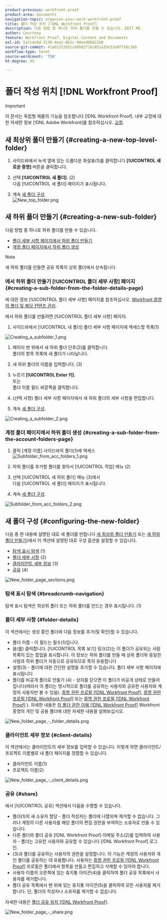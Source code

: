 ```yaml
---
product-previous: workfront-proof
product-area: documents
navigation-topic: organize-your-work-workfront-proof
title: 폴더 작성 위치 [!DNL Workfront Proof]
description: 다음 방법 중 하나로 하위 폴더를 만들 수 있습니다. EDIT ME.
author: Courtney
feature: Workfront Proof, Digital Content and Documents
exl-id: 5a7c4c8d-3136-4ea2-8b2c-98eed06822b0
source-git-commit: 41ab1312d2ccb8b8271bc851a35e31e9ff18c16b
workflow-type: tm+mt
source-wordcount: '750'
ht-degree: 0%

---
```


# 폴더 작성 위치 [!DNL Workfront Proof]

>[!IMPORTANT]
>
>이 문서는 독립형 제품의 기능을 참조합니다 [!DNL Workfront Proof]. 내부 교정에 대한 자세한 정보 [!DNL Adobe Workfront]를 참조하십시오. [교정](../../../review-and-approve-work/proofing/proofing.md).

## 새 최상위 폴더 만들기 {#creating-a-new-top-level-folder}

1. 사이드바에서 녹색 옆에 있는 드롭다운 화살표(1)를 클릭합니다 **[!UICONTROL 새로운 증명]** 버튼을 클릭합니다.
1. 선택 **[!UICONTROL 새 폴더]**. (2)\
   다음 [!UICONTROL 새 폴더] 페이지가 표시됩니다.

1. 계속 [새 폴더 구성](#configuring-the-new-folder).\
   ![New_top_folder.png](assets/new-top-folder.png)

## 새 하위 폴더 만들기 {#creating-a-new-sub-folder}

다음 방법 중 하나로 하위 폴더를 만들 수 있습니다.

* [폴더 세부 사항 페이지에서 하위 폴더 만들기](#creating-a-sub-folder-from-the-folder-details-page)
* [계정 폴더 페이지에서 하위 폴더 생성](#creating-a-sub-folder-from-the-account-folders-page)

>[!NOTE]
>
>새 하위 폴더를 만들면 공유 목록이 상위 폴더에서 상속됩니다.

### 에서 하위 폴더 만들기 [!UICONTROL 폴더 세부 사항] 페이지 {#creating-a-sub-folder-from-the-folder-details-page}

에 대한 정보 [!UICONTROL 폴더 세부 사항] 페이지를 참조하십시오. [Workfront 증명의 폴더 및 해당 컨텐츠 관리](../../../workfront-proof/wp-work-proofsfiles/organize-your-work/manage-folders-and-contents.md).

에서 하위 폴더를 만들려면 [!UICONTROL 폴더 세부 사항] 페이지:

1. 사이드바에서 [!UICONTROL 내 폴더] 폴더 세부 사항 페이지에 액세스할 목록(1)

![Creating_a_subfolder_1.png](assets/creating-a-subfolder-1.png)

1. 페이지 맨 위에서 새 하위 폴더 단추(2)를 클릭합니다.\
   폴더의 항목 목록에 새 폴더가 나타납니다.
1. 새 하위 폴더의 이름을 입력합니다. (3)
1. 누르기 **[!UICONTROL Enter 키]**.\
   또는\
   폴더 이름 필드 바깥쪽을 클릭합니다.

1. (선택 사항) 폴더 세부 사항 페이지에서 새 하위 폴더의 세부 사항을 편집합니다.
1. 계속 [새 폴더 구성](#configuring-the-new-folder).

![Creating_a_subfolder_2.png](assets/creating-a-subfolder-2-350x164.png)

### 계정 폴더 페이지에서 하위 폴더 생성 {#creating-a-sub-folder-from-the-account-folders-page}

1. 클릭 [계정 이름] 사이드바의 폴더(1)에 액세스\
   ![Subfolder_from_acc_folders_1.png](assets/subfolder-from-acc-folders-1.png)

1. 하위 폴더를 추가할 폴더를 찾아서 [!UICONTROL 작업] 메뉴 (2)
1. 선택 [!UICONTROL 새 하위 폴더] 메뉴 (3)에서\
   다음 [!UICONTROL 새 폴더] 페이지가 표시됩니다.
1. 계속 [새 폴더 구성](#configuring-the-new-folder).

![Subfolder_from_acc_folders_2.png](assets/subfolder-from-acc-folders-2-350x177.png)

## 새 폴더 구성 {#configuring-the-new-folder}

다음 중 한 내용에 설명된 대로 새 폴더를 만듭니다 [새 최상위 폴더 만들기](#creating-a-new-top-level-folder) 또는 [새 하위 폴더 만들기](#creating-a-new-sub-folder))에서 이 섹션에 설명된 대로 구성 옵션을 설정할 수 있습니다.

* [탐색 표시 탐색](#breadcrumb-navigation) (1)
* [폴더 세부 사항](#folder-details) (2)
* [클라이언트 세부 정보](#client-details) (3)
* [공유](#share) (4)

![New_folder_page_sections.png](assets/new-folder-page-sections-350x389.png)

### 탐색 표시 탐색 {#breadcrumb-navigation}

탐색 표시 탐색은 최상위 폴더 또는 하위 폴더를 만드는 경우 표시됩니다. (1)

### 폴더 세부 사항 {#folder-details}

이 섹션에서는 생성 중인 폴더에 다음 정보를 추가(및 확인)할 수 있습니다.

* 폴더 이름 - 이 필드는 필수(1)입니다.
* 을(를) 클릭합니다. [!UICONTROL 목록 보기] 링크(2)는 이 폴더가 공유되는 사람 목록이 있는 팝업을 표시합니다. 이 정보는 하위 폴더를 만들 때 상위 폴더와 동일한 사람과 하위 폴더가 자동으로 공유되므로 특히 유용합니다
* 설명(3) - 폴더에 대한 간단한 설명을 추가할 수 있습니다. 폴더 세부 사항 페이지에 표시됩니다
* 폴더를 비공개 폴더로 만들기 (4) - 상자를 닫으면 이 폴더가 비공개 상태로 만들어집니다(따라서 이 폴더는 명시적으로 폴더를 공유하는 사용자와 공유한 사용자와 계정의 사용자만 볼 수 있음). [증명 권한 프로필 [!DNL Workfront Proof]](../../../workfront-proof/wp-acct-admin/account-settings/proof-perm-profiles-in-wp.md), [증명 권한 프로필 [!DNL Workfront Proof]](../../../workfront-proof/wp-acct-admin/account-settings/proof-perm-profiles-in-wp.md) 또는 [증명 권한 프로필 [!DNL Workfront Proof]](../../../workfront-proof/wp-acct-admin/account-settings/proof-perm-profiles-in-wp.md) ). 자세한 내용은 [의 폴더 권한 이해 [!DNL Workfront Proof]](../../../workfront-proof/wp-work-proofsfiles/organize-your-work/folder-permissions.md) Workfront 증명의 개인 및 공용 폴더에 대한 자세한 내용을 살펴보십시오.

![New_folder_page_-_folder_details.png](assets/new-folder-page---folder-details-350x133.png)

### 클라이언트 세부 정보 {#client-details}

이 섹션에서는 클라이언트의 세부 정보를 입력할 수 있습니다. 이렇게 하면 클라이언트/프로젝트 이름별로 내 폴더 페이지를 정렬할 수 있습니다.

* 클라이언트 이름(1)
* 프로젝트 이름(2)

![New_folder_page_-_client_details.png](assets/new-folder-page---client-details-350x74.png)

### 공유 {#share}

에서 [!UICONTROL 공유] 섹션에서 다음을 수행할 수 있습니다.

* 폴더(1)의 새 소유자 할당 - 폴더 작성자는 폴더에 나열되며 제거할 수 없습니다. 그러나 계정의 다른 사용자를 해당 폴더의 편집 권한을 부여하는 소유자로 만들 수 있습니다.
* 다른 폴더와 폴더 공유 [!DNL Workfront Proof] 이메일 주소(2)를 입력하여 사용자 - 폴더는 고유한 사용자와 공유할 수 있습니다 [!DNL Workfront Proof] 로그인.
* (3)과 폴더를 공유하는 사용자의 권한을 설정합니다. 이 기능은 계정의 사용자와 개인 폴더를 공유하는 데 유용합니다. 사용자는 [증명 권한 프로필 [!DNL Workfront Proof]](../../../workfront-proof/wp-acct-admin/account-settings/proof-perm-profiles-in-wp.md) 프로필은 폴더에서 항목을 만들고 편집하고 삭제할 수 있어야 합니다.
* 사용자 이름의 오른쪽에 있는 휴지통 아이콘(4)을 클릭하여 폴더 공유 목록에서 사용자를 제거합니다.
* 폴더 공유 목록에서 맨 위에 있는 휴지통 아이콘(5)을 클릭하여 모든 사용자를 제거합니다. 단, 폴더의 작성자나 소유자를 제거할 수 없습니다.

자세한 내용은 [폴더 공유 위치 [!DNL Workfront Proof]](../../../workfront-proof/wp-work-proofsfiles/organize-your-work/share-folders.md).

![New_folder_page_-_share.png](assets/new-folder-page---share-350x138.png)
